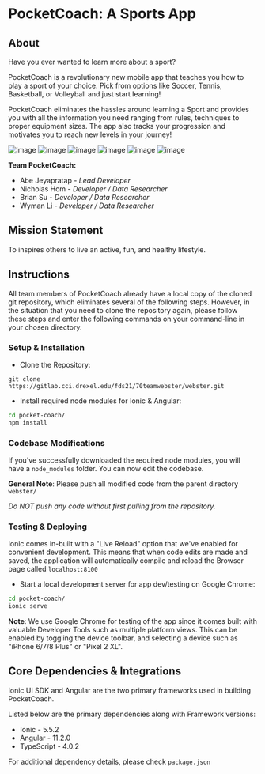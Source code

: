 # PocketCoach: A Sports App

## About

Have you ever wanted to learn more about a sport?

PocketCoach is a revolutionary new mobile app that teaches you how to play a sport of your choice. Pick from options like Soccer, Tennis, Basketball, or Volleyball and just start learning!

PocketCoach eliminates the hassles around learning a Sport and provides you with all the information you need ranging from rules, techniques to proper equipment sizes.
The app also tracks your progression and motivates you to reach new levels in your journey! 

![image](pocket-coach/src/assets/examples/dashboard.png)
![image](pocket-coach/src/assets/examples/sport-home.png)
![image](pocket-coach/src/assets/examples/rules.png)
![image](pocket-coach/src/assets/examples/sport-specific-skills.png)
![image](pocket-coach/src/assets/examples/serving.png)
![image](pocket-coach/src/assets/examples/videos.png)

**Team PocketCoach:**
- Abe Jeyapratap - *Lead Developer*
- Nicholas Hom - *Developer / Data Researcher*
- Brian Su - *Developer / Data Researcher*
- Wyman Li - *Developer / Data Researcher*

## Mission Statement

To inspires others to live an active, fun, and healthy lifestyle.

## Instructions

All team members of PocketCoach already have a local copy of the cloned git repository, which eliminates several of the following steps. However, in the situation that you need to clone the repository again, please follow these steps and enter the following commands on your command-line in your chosen directory.

### Setup & Installation

- Clone the Repository:

```git clone https://gitlab.cci.drexel.edu/fds21/70teamwebster/webster.git```

- Install required node modules for Ionic & Angular:

```bash
cd pocket-coach/
npm install
```

### Codebase Modifications

If you've successfully downloaded the required node modules, you will have a ```node_modules``` folder. You can now edit the codebase.

**General Note**: Please push all modified code from the parent directory ```webster/```

*Do NOT push any code without first pulling from the repository.*

### Testing & Deploying

Ionic comes in-built with a "Live Reload" option that we've enabled for convenient development. This means that when code edits are made and saved, the application will automatically compile and reload the Browser page called ```localhost:8100```

- Start a local development server for app dev/testing on Google Chrome:

```bash
cd pocket-coach/
ionic serve
```

**Note**: We use Google Chrome for testing of the app since it comes built with valuable Developer Tools such as multiple platform views. This can be enabled by toggling the device toolbar, and selecting a device such as "iPhone 6/7/8 Plus" or "Pixel 2 XL".

## Core Dependencies & Integrations

Ionic UI SDK and Angular are the two primary frameworks used in building PocketCoach.

Listed below are the primary dependencies along with Framework versions:
- Ionic - 5.5.2
- Angular - 11.2.0
- TypeScript - 4.0.2

For additional dependency details, please check ```package.json```
